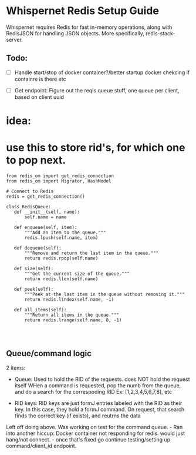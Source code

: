 # Whispernet Redis Setup Guide

Whispernet requires Redis for fast in-memory operations, along with RedisJSON for handling JSON objects. More specifically, redis-stack-server. 


## Todo:
 - [ ] Handle start/stop of docker container?/better startup docker chekcing if containre is there etc

 - [ ] Get endpoint: Figure out the reqis queue stuff, one queue per client, based on client uuid


# idea: 
# use this to store rid's, for which one to pop next.
 ```
 from redis_om import get_redis_connection
from redis_om import Migrator, HashModel

# Connect to Redis
redis = get_redis_connection()

class RedisQueue:
    def __init__(self, name):
        self.name = name

    def enqueue(self, item):
        """Add an item to the queue."""
        redis.lpush(self.name, item)

    def dequeue(self):
        """Remove and return the last item in the queue."""
        return redis.rpop(self.name)

    def size(self):
        """Get the current size of the queue."""
        return redis.llen(self.name)

    def peek(self):
        """Peek at the last item in the queue without removing it."""
        return redis.lindex(self.name, -1)

    def all_items(self):
        """Return all items in the queue."""
        return redis.lrange(self.name, 0, -1)

 
 
 
 ```


 ## Queue/command logic

2 items:

 - Queue: Used to hold the RID of the requests. does NOT hold the request itself
    WHen a command is requested, pop the numb from the queue, and do a search for the correspoding RID
    Ex: [1,2,3,4,5,6,7,8], etc


- RID keys:
    RID keys are just formJ entries labeled with the RID as their key. In this case, they hold a formJ command. On request, that search finds the correct key (if exists), and reutrns the data



Left off doing above. Was working on test for the command queue.
     - Ran into another hiccup: Docker container not responding for redis. would just hang/not connect. 
    - once that's fixed go continue testing/setting up command/client_id endpoint.

